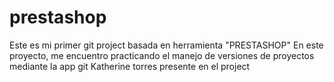 # prestashop
Este es mi primer git project basada en herramienta "PRESTASHOP"
En este proyecto, me encuentro practicando el manejo de versiones de proyectos mediante la app git
Katherine torres presente en el project
